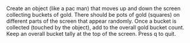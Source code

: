 #
Create an object (like a pac man) that moves up and down the screen collecting buckets of gold. There should be pots of gold (squares) on different parts of the screen that appear randomly. Once a bucket is collected (touched by the object), add to the overall gold bucket count. Keep an overall bucket tally at the top of the screen. Press q to quit. 
